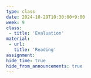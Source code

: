 ```yaml
---
type: class
date: 2024-10-29T10:30:00+9:00
week: 9
class:
 - title: 'Evaluation'
material:
 - url: 
   title: 'Reading'
assignment: 
hide_time: true
hide_from_announcements: true
---
```

